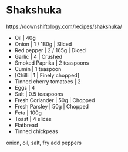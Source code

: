 # Shakshuka

https://downshiftology.com/recipes/shakshuka/

- Oil | 40g
- Onion | 1 / 180g | Sliced
- Red pepper | 2 / 165g | Diced
- Garlic | 4 | Crushed
- Smoked Paprika | 2 teaspoons
- Cumin | 1 teaspoon
- [Chilli | 1 | Finely chopped]
- Tinned cherry tomatoes | 2
- Eggs | 4
- Salt | 0.5 teaspoons
- Fresh Coriander | 50g | Chopped
- Fresh Parsley | 50g | Chopped
- Feta | 100g
- Toast | 4 slices
- Flatbread
- Tinned chickpeas

onion, oil, salt, fry
add peppers

